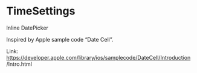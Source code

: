 # TimeSettings
Inline DatePicker

Inspired by Apple sample code “Date Cell”.

Link:
https://developer.apple.com/library/ios/samplecode/DateCell/Introduction
/Intro.html
